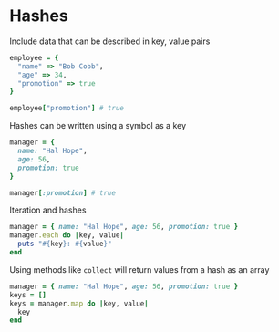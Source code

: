 # Hashes

Include data that can be described in key, value pairs

```ruby
employee = {
  "name" => "Bob Cobb",
  "age" => 34,
  "promotion" => true
}

employee["promotion"] # true
```

Hashes can be written using a symbol as a key

```ruby
manager = {
  name: "Hal Hope",
  age: 56,
  promotion: true
}

manager[:promotion] # true
```

Iteration and hashes

```ruby
manager = { name: "Hal Hope", age: 56, promotion: true }
manager.each do |key, value|
  puts "#{key}: #{value}"
end
```

Using methods like `collect` will return values from a hash as an array

```ruby
manager = { name: "Hal Hope", age: 56, promotion: true }
keys = []
keys = manager.map do |key, value|
  key
end
```